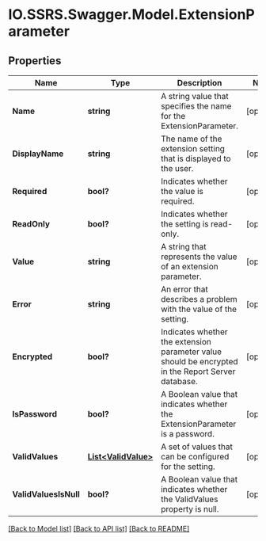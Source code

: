 # IO.SSRS.Swagger.Model.ExtensionParameter
## Properties

Name | Type | Description | Notes
------------ | ------------- | ------------- | -------------
**Name** | **string** | A string value that specifies the name for the ExtensionParameter. | [optional] 
**DisplayName** | **string** | The name of the extension setting that is displayed to the user. | [optional] 
**Required** | **bool?** | Indicates whether the value is required. | [optional] 
**ReadOnly** | **bool?** | Indicates whether the setting is read-only. | [optional] 
**Value** | **string** | A string that represents the value of an extension parameter. | [optional] 
**Error** | **string** | An error that describes a problem with the value of the setting. | [optional] 
**Encrypted** | **bool?** | Indicates whether the extension parameter value should be encrypted in the Report Server database. | [optional] 
**IsPassword** | **bool?** | A Boolean value that indicates whether the ExtensionParameter is a password. | [optional] 
**ValidValues** | [**List&lt;ValidValue&gt;**](ValidValue.md) | A set of values that can be configured for the setting. | [optional] 
**ValidValuesIsNull** | **bool?** | A Boolean value that indicates whether the ValidValues property is null. | [optional] 

[[Back to Model list]](../README.md#documentation-for-models) [[Back to API list]](../README.md#documentation-for-api-endpoints) [[Back to README]](../README.md)

